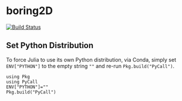 # boring2D

[![Build Status](https://github.com/vtpasquale/boring2D.jl/actions/workflows/CI.yml/badge.svg?branch=main)](https://github.com/vtpasquale/boring2D.jl/actions/workflows/CI.yml?query=branch%3Amain)



## Set Python Distribution
To force Julia to use its own Python distribution, via Conda, simply set `ENV["PYTHON"]` to the empty string `""` and re-run `Pkg.build("PyCall")`.
```
using Pkg
using PyCall
ENV["PYTHON"]=""
Pkg.build("PyCall")
```
